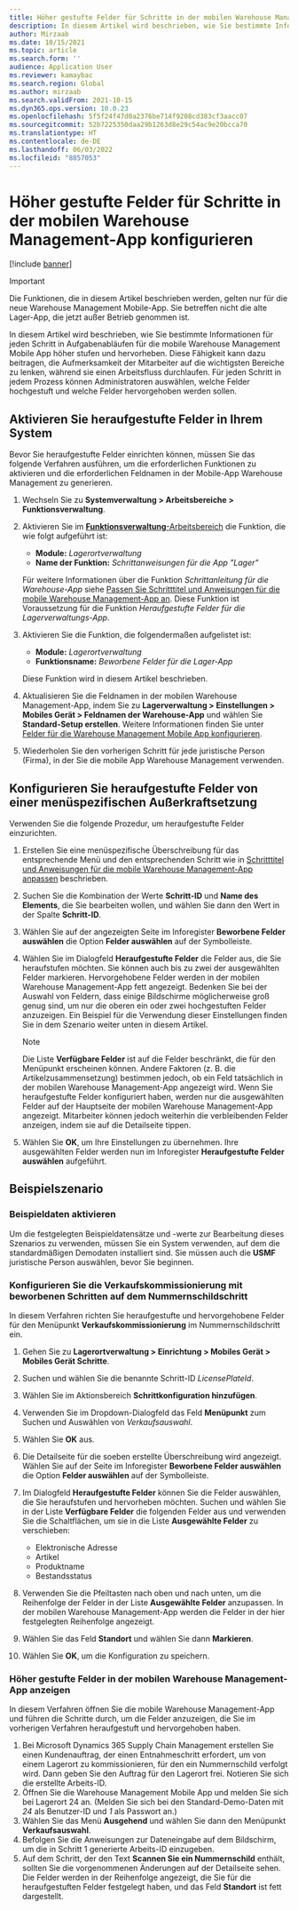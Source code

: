 ```yaml
---
title: Höher gestufte Felder für Schritte in der mobilen Warehouse Management-App konfigurieren
description: In diesem Artikel wird beschrieben, wie Sie bestimmte Informationen für jeden Schritt in Aufgabenabläufen für die mobile Warehouse Management Mobile App höher stufen und hervorheben.
author: Mirzaab
ms.date: 10/15/2021
ms.topic: article
ms.search.form: ''
audience: Application User
ms.reviewer: kamaybac
ms.search.region: Global
ms.author: mirzaab
ms.search.validFrom: 2021-10-15
ms.dyn365.ops.version: 10.0.23
ms.openlocfilehash: 5f5f24f47d0a2376be714f9208cd383cf3aacc07
ms.sourcegitcommit: 52b7225350daa29b1263d8e29c54ac9e20bcca70
ms.translationtype: HT
ms.contentlocale: de-DE
ms.lasthandoff: 06/03/2022
ms.locfileid: "8857053"
---
```

# <a name="configure-promoted-fields-for-steps-in-the-warehouse-management-mobile-app"></a>Höher gestufte Felder für Schritte in der mobilen Warehouse Management-App konfigurieren

[!include [banner](../includes/banner.md)]

> [!IMPORTANT]
> Die Funktionen, die in diesem Artikel beschrieben werden, gelten nur für die neue Warehouse Management Mobile-App. Sie betreffen nicht die alte Lager-App, die jetzt außer Betrieb genommen ist.

In diesem Artikel wird beschrieben, wie Sie bestimmte Informationen für jeden Schritt in Aufgabenabläufen für die mobile Warehouse Management Mobile App höher stufen und hervorheben. Diese Fähigkeit kann dazu beitragen, die Aufmerksamkeit der Mitarbeiter auf die wichtigsten Bereiche zu lenken, während sie einen Arbeitsfluss durchlaufen. Für jeden Schritt in jedem Prozess können Administratoren auswählen, welche Felder hochgestuft und welche Felder hervorgehoben werden sollen.

## <a name="enable-promoted-fields-in-your-system"></a>Aktivieren Sie heraufgestufte Felder in Ihrem System

Bevor Sie heraufgestufte Felder einrichten können, müssen Sie das folgende Verfahren ausführen, um die erforderlichen Funktionen zu aktivieren und die erforderlichen Feldnamen in der Mobile-App Warehouse Management zu generieren.

1. Wechseln Sie zu **Systemverwaltung \> Arbeitsbereiche \> Funktionsverwaltung**.
1. Aktivieren Sie im [**Funktionsverwaltung**-Arbeitsbereich](../../fin-ops-core/fin-ops/get-started/feature-management/feature-management-overview.md) die Funktion, die wie folgt aufgeführt ist:

    - **Module:** *Lagerortverwaltung*
    - **Name der Funktion:** *Schrittanweisungen für die App "Lager"*

    Für weitere Informationen über die Funktion *Schrittanleitung für die Warehouse-App* siehe [Passen Sie Schritttitel und Anweisungen für die mobile Warehouse Management-App an](mobile-app-titles-instructions.md). Diese Funktion ist Voraussetzung für die Funktion *Heraufgestufte Felder für die Lagerverwaltungs-App*.

1. Aktivieren Sie die Funktion, die folgendermaßen aufgelistet ist:

    - **Module:** *Lagerortverwaltung*
    - **Funktionsname:** *Beworbene Felder für die Lager-App*

    Diese Funktion wird in diesem Artikel beschrieben.

1. Aktualisieren Sie die Feldnamen in der mobilen Warehouse Management-App, indem Sie zu **Lagerverwaltung \> Einstellungen \> Mobiles Gerät \> Feldnamen der Warehouse-App** und wählen Sie **Standard-Setup erstellen**. Weitere Informationen finden Sie unter [Felder für die Warehouse Management Mobile App konfigurieren](configure-app-field-names-priorities-warehouse.md).
1. Wiederholen Sie den vorherigen Schritt für jede juristische Person (Firma), in der Sie die mobile App Warehouse Management verwenden.

## <a name="configure-promoted-fields-from-a-menu-specific-override"></a>Konfigurieren Sie heraufgestufte Felder von einer menüspezifischen Außerkraftsetzung

Verwenden Sie die folgende Prozedur, um heraufgestufte Felder einzurichten.

1. Erstellen Sie eine menüspezifische Überschreibung für das entsprechende Menü und den entsprechenden Schritt wie in [Schritttitel und Anweisungen für die mobile Warehouse Management-App anpassen](mobile-app-titles-instructions.md) beschrieben.
1. Suchen Sie die Kombination der Werte **Schritt-ID** und **Name des Elements**, die Sie bearbeiten wollen, und wählen Sie dann den Wert in der Spalte **Schritt-ID**.
1. Wählen Sie auf der angezeigten Seite im Inforegister **Beworbene Felder auswählen** die Option **Felder auswählen** auf der Symbolleiste.
1. Wählen Sie im Dialogfeld **Heraufgestufte Felder** die Felder aus, die Sie heraufstufen möchten. Sie können auch bis zu zwei der ausgewählten Felder markieren. Hervorgehobene Felder werden in der mobilen Warehouse Management-App fett angezeigt. Bedenken Sie bei der Auswahl von Feldern, dass einige Bildschirme möglicherweise groß genug sind, um nur die oberen ein oder zwei hochgestuften Felder anzuzeigen. Ein Beispiel für die Verwendung dieser Einstellungen finden Sie in dem Szenario weiter unten in diesem Artikel.

    > [!NOTE]
    > Die Liste **Verfügbare Felder** ist auf die Felder beschränkt, die für den Menüpunkt erscheinen können. Andere Faktoren (z. B. die Artikelzusammensetzung) bestimmen jedoch, ob ein Feld tatsächlich in der mobilen Warehouse Management-App angezeigt wird. Wenn Sie heraufgestufte Felder konfiguriert haben, werden nur die ausgewählten Felder auf der Hauptseite der mobilen Warehouse Management-App angezeigt. Mitarbeiter können jedoch weiterhin die verbleibenden Felder anzeigen, indem sie auf die Detailseite tippen.

1. Wählen Sie **OK**, um Ihre Einstellungen zu übernehmen. Ihre ausgewählten Felder werden nun im Inforegister **Heraufgestufte Felder auswählen** aufgeführt.

## <a name="example-scenario"></a>Beispielszenario

### <a name="enable-sample-data"></a>Beispieldaten aktivieren

Um die festgelegten Beispieldatensätze und -werte zur Bearbeitung dieses Szenarios zu verwenden, müssen Sie ein System verwenden, auf dem die standardmäßigen Demodaten installiert sind. Sie müssen auch die **USMF** juristische Person auswählen, bevor Sie beginnen.

### <a name="configure-sales-picking-with-promoted-steps-on-the-license-plate-step"></a>Konfigurieren Sie die Verkaufskommissionierung mit beworbenen Schritten auf dem Nummernschildschritt

In diesem Verfahren richten Sie heraufgestufte und hervorgehobene Felder für den Menüpunkt **Verkaufskommissionierung** im Nummernschildschritt ein.

1. Gehen Sie zu **Lagerortverwaltung \> Einrichtung \> Mobiles Gerät \> Mobiles Gerät Schritte**.
1. Suchen und wählen Sie die benannte Schritt-ID *LicensePlateId*.
1. Wählen Sie im Aktionsbereich **Schrittkonfiguration hinzufügen**.
1. Verwenden Sie im Dropdown-Dialogfeld das Feld **Menüpunkt** zum Suchen und Auswählen von *Verkaufsauswahl*.
1. Wählen Sie **OK** aus.
1. Die Detailseite für die soeben erstellte Überschreibung wird angezeigt. Wählen Sie auf der Seite im Inforegister **Beworbene Felder auswählen** die Option **Felder auswählen** auf der Symbolleiste.
1. Im Dialogfeld **Heraufgestufte Felder** können Sie die Felder auswählen, die Sie heraufstufen und hervorheben möchten. Suchen und wählen Sie in der Liste **Verfügbare Felder** die folgenden Felder aus und verwenden Sie die Schaltflächen, um sie in die Liste **Ausgewählte Felder** zu verschieben:

    - Elektronische Adresse
    - Artikel
    - Produktname
    - Bestandsstatus

1. Verwenden Sie die Pfeiltasten nach oben und nach unten, um die Reihenfolge der Felder in der Liste **Ausgewählte Felder** anzupassen. In der mobilen Warehouse Management-App werden die Felder in der hier festgelegten Reihenfolge angezeigt.
1. Wählen Sie das Feld **Standort** und wählen Sie dann **Markieren**.
1. Wählen Sie **OK**, um die Konfiguration zu speichern.

### <a name="view-the-promoted-fields-in-the-warehouse-management-mobile-app"></a>Höher gestufte Felder in der mobilen Warehouse Management-App anzeigen

In diesem Verfahren öffnen Sie die mobile Warehouse Management-App und führen die Schritte durch, um die Felder anzuzeigen, die Sie im vorherigen Verfahren heraufgestuft und hervorgehoben haben.

1. Bei Microsoft Dynamics 365 Supply Chain Management erstellen Sie einen Kundenauftrag, der einen Entnahmeschritt erfordert, um von einem Lagerort zu kommissionieren, für den ein Nummernschild verfolgt wird. Dann geben Sie den Auftrag für den Lagerort frei. Notieren Sie sich die erstellte Arbeits-ID.
1. Öffnen Sie die Warehouse Management Mobile App und melden Sie sich bei Lagerort 24 an. (Melden Sie sich bei den Standard-Demo-Daten mit *24* als Benutzer-ID und *1* als Passwort an.)
1. Wählen Sie das Menü **Ausgehend** und wählen Sie dann den Menüpunkt **Verkaufsauswahl**.
1. Befolgen Sie die Anweisungen zur Dateneingabe auf dem Bildschirm, um die in Schritt 1 generierte Arbeits-ID einzugeben.
1. Auf dem Schritt, der den Text **Scannen Sie ein Nummernschild** enthält, sollten Sie die vorgenommenen Änderungen auf der Detailseite sehen. Die Felder werden in der Reihenfolge angezeigt, die Sie für die heraufgestuften Felder festgelegt haben, und das Feld **Standort** ist fett dargestellt.
